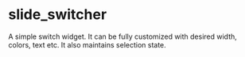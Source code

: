 # slide_switcher

A simple switch widget. It can be fully customized with desired width, colors, text etc. It also maintains selection state.
